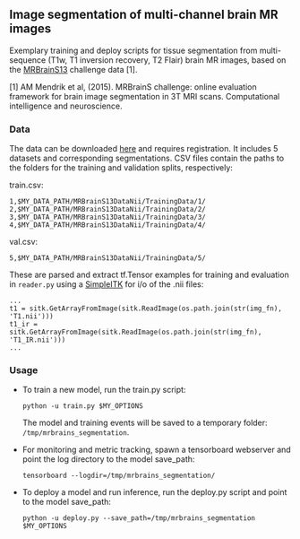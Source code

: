 ## Image segmentation of multi-channel brain MR images
Exemplary training and deploy scripts for tissue segmentation from multi-sequence (T1w, T1 inversion recovery, T2 Flair) brain MR images, based on the [MRBrainS13](http://mrbrains13.isi.uu.nl/) challenge data [1]. 

[1] AM Mendrik et al, (2015). MRBrainS challenge: online evaluation framework for brain image segmentation in 3T MRI scans. Computational intelligence and neuroscience.

### Data
The data can be downloaded [here](http://mrbrains13.isi.uu.nl/download.php) and requires registration. It includes 5 datasets and corresponding segmentations. CSV files contain the paths to the folders for the training and validation splits, respectively:

train.csv:
```id, subj_folder
1,$MY_DATA_PATH/MRBrainS13DataNii/TrainingData/1/
2,$MY_DATA_PATH/MRBrainS13DataNii/TrainingData/2/
3,$MY_DATA_PATH/MRBrainS13DataNii/TrainingData/3/
4,$MY_DATA_PATH/MRBrainS13DataNii/TrainingData/4/
```

val.csv:
```id, subj_folder
5,$MY_DATA_PATH/MRBrainS13DataNii/TrainingData/5/
```

These are parsed and extract tf.Tensor examples for training and evaluation in `reader.py` using a [SimpleITK](http://www.simpleitk.org/) for  i/o of the .nii files:

```
...
t1 = sitk.GetArrayFromImage(sitk.ReadImage(os.path.join(str(img_fn), 'T1.nii')))
t1_ir = sitk.GetArrayFromImage(sitk.ReadImage(os.path.join(str(img_fn), 'T1_IR.nii')))
...

```

### Usage
- To train a new model, run the train.py script:

  ```python -u train.py $MY_OPTIONS```

  The model and training events will be saved to a temporary folder: `/tmp/mrbrains_segmentation`.

- For monitoring and metric tracking, spawn a tensorboard webserver and point the log directory to the model save_path:

  ```tensorboard --logdir=/tmp/mrbrains_segmentation/```

- To deploy a model and run inference, run the deploy.py script and point to the model save_path:

  ```python -u deploy.py --save_path=/tmp/mrbrains_segmentation $MY_OPTIONS```